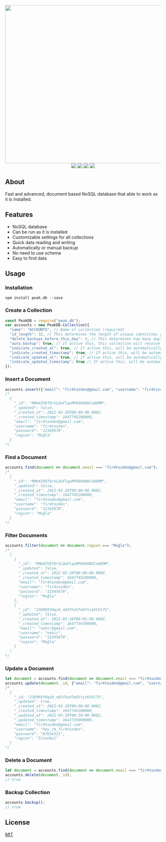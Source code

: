 <div align="center">
  <img src="https://i.ibb.co/mbJC8yX/unknown.png" width="512"/>
  <br/>
  <img src="https://badgen.net/npm/v/peak.db"/>
  <img src="https://badgen.net/npm/license/peak.db"/>
  <img src="https://badgen.net/npm/node/peak.db"/>
  <img src="https://badgen.net/npm/dt/peak.db"/>
</div>

## About

Fast and advanced, document based NoSQL database that able to work as it is installed.

## Features

  * NoSQL database
  * Can be run as it is installed
  * Customizable settings for all collections
  * Quick data reading and writing
  * Automatically or manual backup
  * No need to use schema
  * Easy to find data

## Usage

### Installation
```
npm install peak.db --save
```

### Create a Collection
```js
const PeakDB = require("peak.db");
var accounts = new PeakDB.Collection({
  "name": "ACCOUNTS", // Name of collection (required)
  "id_length": 32, // This determines the length of unique identities given to documents. (no required, default: 32)
  "delete_backups_before_this_day": 3, // This determines how many days of backups will be deleted. (no required, default: 3)
  "auto_backup": true, // If active this, this collection will receive automatic backups. (no required, default: false)
  "indicate_created_at": true, // If active this, will be automatically specified date when documents are created. (no required, default: false)
  "indicate_created_timestamp": true, // If active this, will be automatically specified timestamp when documents are created. (no required, default: false)
  "indicate_updated_at": true, // If active this, will be automatically specified date when documents are updated. (no required, default: false)
  "indicate_updated_timestamp": true // If active this, will be automatically specified timestamp when documents are updated. (no required, default: false)
});
```

### Insert a Document
```js
accounts.insert({"email": "fir4tozden@gmail.com", "username": "fir4tozden", "password": "12345678", "region": "Muğla"});
/*
  {
    "_id": "RMmXZVDfQrVLQwFlquMPb98XNUCxQ6MM",
    "_updated": false,
    "_created_at": 2022-03-20T00:00:00.000Z,
    "_created_timestamp": 1647745200000,
    "email": "fir4tozden@gmail.com",
    "username": "fir4tozden",
    "password": "12345678",
    "region": "Muğla"
  }
*/
```

### Find a Document
```js
accounts.find(document => document.email === "fir4tozden@gmail.com");
/*
  {
    "_id": "RMmXZVDfQrVLQwFlquMPb98XNUCxQ6MM",
    "_updated": false,
    "_created_at": 2022-03-20T00:00:00.000Z,
    "_created_timestamp": 1647745200000,
    "email": "fir4tozden@gmail.com",
    "username": "fir4tozden",
    "password": "12345678",
    "region": "Muğla"
  }
*/
```

### Filter Documents
```js
accounts.filter(document => document.region === "Muğla");
/*
  [
    {
      "_id": "RMmXZVDfQrVLQwFlquMPb98XNUCxQ6MM",
      "_updated": false,
      "_created_at": 2022-03-20T00:00:00.000Z,
      "_created_timestamp": 1647745200000,
      "email": "fir4tozden@gmail.com",
      "username": "fir4tozden",
      "password": "12345678",
      "region": "Muğla"
    },
    {
      "_id": "23ERK9fHqiH_n83fhzU7eOYtzz6tUl7S",
      "_updated": false,
      "_created_at": 2022-03-20T00:05:00.000Z,
      "_created_timestamp": 1647734700000,
      "email": "nehir@gmail.com",
      "username": "nehir",
      "password": "12345678",
      "region": "Muğla"
    }
  ]
*/
```

### Update a Document
```js
let document = accounts.find(document => document.email === "fir4tozden@gmail.com");
accounts.update(document._id, {"email": "fir4tozden@gmail.com", "username": "hey_im_fir4tozden", "password": "87654321", "region": "İstanbul"});
/*
  {
    "_id: "23ERK9fHqiH_n83fhzU7eOYtzz6tUl7S",
    "_updated": true,
    "_created_at": 2022-03-20T00:00:00.000Z,
    "_created_timestamp": 1647745200000,
    "_updated_at": 2022-03-20T00:10:00.000Z,
    "_updated_timestamp": 1647735000000,
    "email": "fir4tozden@gmail.com",
    "username": "hey_im_fir4tozden",
    "password": "87654321",
    "region": "İstanbul"
  }
*/
```

### Delete a Document
```js
let document = accounts.find(document => document.email === "fir4tozden@gmail.com");
accounts.delete(document._id);
// true
```

### Backup Collection
```js
accounts.backup();
// true
```

## License
[MIT](LICENSE.md)
